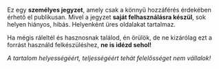Ez egy **személyes jegyzet**, amely csak a könnyű hozzáférés érdekében érhető el publikusan.
Mivel a jegyzet **saját felhasználásra készül**, sok helyen hiányos, hibás. Helyenként üres oldalakat tartalmaz.

Ha mégis ráleltél és hasznosnak találod, én örülök, de ne kizárólag ezt a forrást használd felkészüléshez, **ne is idézd sehol!**

*A tartalom helyességéért, teljességéért tehát felelősséget nem vállalok!*
